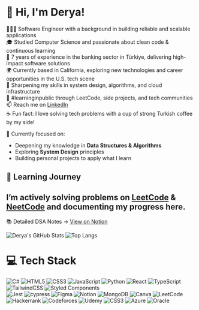 <!-- Level 3: Add custom code -->

# 👋 Hi, I'm Derya!  
👩🏻‍💻 Software Engineer with a background in building reliable and scalable applications  
🎓 Studied Computer Science and passionate about clean code & continuous learning  
🏦 7 years of experience in the banking sector in Türkiye, delivering high-impact software solutions  
🌍 Currently based in California, exploring new technologies and career opportunities in the U.S. tech scene  
🧠 Sharpening my skills in system design, algorithms, and cloud infrastructure  
🌱 #learninginpublic through LeetCode, side projects, and tech communities  
📫 Reach me on [LinkedIn](https://www.linkedin.com/in/deryakendirci/)  
☕ Fun fact: I love solving tech problems with a cup of strong Turkish coffee by my side!

🎯 Currently focused on:
- Deepening my knowledge in **Data Structures & Algorithms**
- Exploring **System Design** principles
- Building personal projects to apply what I learn

## 🧠 Learning Journey

I’m actively solving problems on [LeetCode](https://leetcode.com/studyplan/leetcode-75/) &  [NeetCode](https://neetcode.io/roadmap)  and documenting my progress here.
---

📚 Detailed DSA Notes → [View on Notion](https://www.notion.so/Derya-s-DSA-Notes-1c213ec76d5680afa31dce8c61178675?pvs=4)

<!-- GitHub stats from https://github.com/anuraghazra/github-readme-stats -->

![Derya's GitHub Stats](https://github-readme-stats.vercel.app/api?username=deryakendircikahraman&show_icons=true&theme=radical)
![Top Langs](https://github-readme-stats.vercel.app/api/top-langs/?username=deryakendircikahraman&layout=compact&theme=radical)

# 💻 Tech Stack
<!-- Badges from https://github.com/Ileriayo/markdown-badges -->
![C#](https://img.shields.io/badge/c%23-%23239120.svg?style=for-the-badge&logo=csharp&logoColor=white)
![HTML5](https://img.shields.io/badge/html5-%23E34F26.svg?style=for-the-badge&logo=html5&logoColor=white)
![CSS3](https://img.shields.io/badge/css3-%231572B6.svg?style=for-the-badge&logo=css3&logoColor=white)
![JavaScript](https://img.shields.io/badge/javascript-%23323330.svg?style=for-the-badge&logo=javascript&logoColor=%23F7DF1E)
![Python](https://img.shields.io/badge/python-3670A0?style=for-the-badge&logo=python&logoColor=ffdd54)
![React](https://img.shields.io/badge/react-%2320232a.svg?style=for-the-badge&logo=react&logoColor=%2361DAFB)
![TypeScript](https://img.shields.io/badge/typescript-%23007ACC.svg?style=for-the-badge&logo=typescript&logoColor=white)
![TailwindCSS](https://img.shields.io/badge/tailwindcss-%2338B2AC.svg?style=for-the-badge&logo=tailwind-css&logoColor=white)
![Styled Components](https://img.shields.io/badge/styled--components-DB7093?style=for-the-badge&logo=styled-components&logoColor=white)<br/>
![Jest](https://img.shields.io/badge/-jest-%23C21325?style=for-the-badge&logo=jest&logoColor=white)
![cypress](https://img.shields.io/badge/-cypress-%23E5E5E5?style=for-the-badge&logo=cypress&logoColor=058a5e)
![Figma](https://img.shields.io/badge/figma-%23F24E1E.svg?style=for-the-badge&logo=figma&logoColor=white)
![Notion](https://img.shields.io/badge/Notion-%23000000.svg?style=for-the-badge&logo=notion&logoColor=white)
![MongoDB](https://img.shields.io/badge/MongoDB-%234ea94b.svg?style=for-the-badge&logo=mongodb&logoColor=white)
![Canva](https://img.shields.io/badge/Canva-%2300C4CC.svg?style=for-the-badge&logo=Canva&logoColor=white)
![LeetCode](https://img.shields.io/badge/LeetCode-000000?style=for-the-badge&logo=LeetCode&logoColor=#d16c06)
![Hackerrank](https://img.shields.io/badge/-Hackerrank-2EC866?style=for-the-badge&logo=HackerRank&logoColor=white)
![Codeforces](https://img.shields.io/badge/Codeforces-445f9d?style=for-the-badge&logo=Codeforces&logoColor=white)
![Udemy](https://img.shields.io/badge/Udemy-A435F0?style=for-the-badge&logo=Udemy&logoColor=white)
![CSS3](https://img.shields.io/badge/css3-%231572B6.svg?style=for-the-badge&logo=css3&logoColor=white)
![Azure](https://img.shields.io/badge/azure-%230072C6.svg?style=for-the-badge&logo=microsoftazure&logoColor=white)
![Oracle](https://img.shields.io/badge/Oracle-F80000?style=for-the-badge&logo=oracle&logoColor=white)


